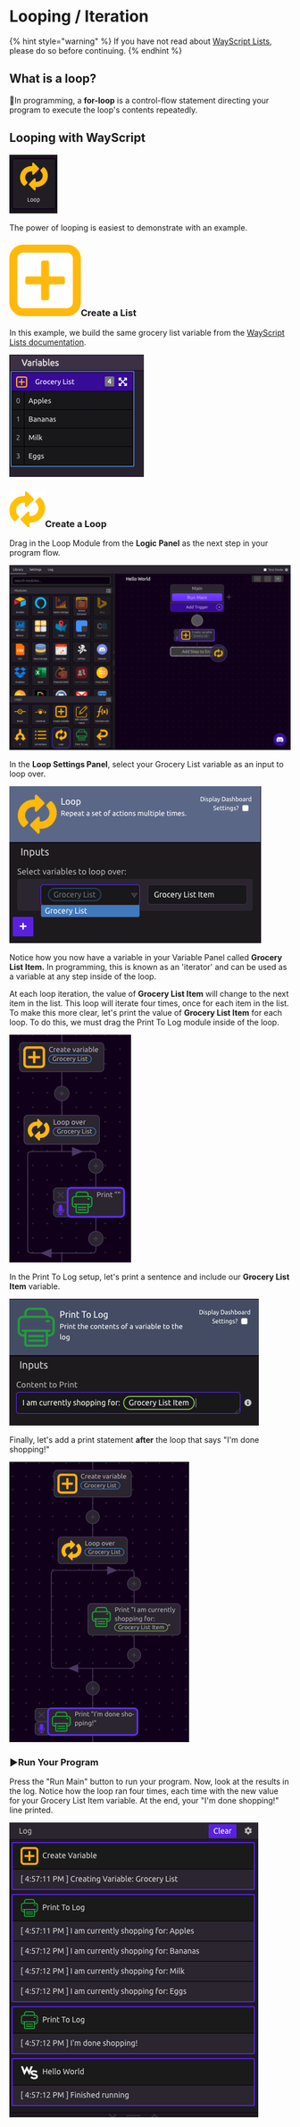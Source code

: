 # Looping / Iteration

{% hint style="warning" %}
If you have not read about [WayScript Lists](variables.md#lists), please do so before continuing.
{% endhint %}

## What is a loop?

🔁In programming, a **for-loop** is a control-flow statement directing your program to execute the loop's contents repeatedly.

## Looping with WayScript

![](../.gitbook/assets/screenshot-2019-07-15-16.26.19.png)

The power of looping is easiest to demonstrate with an example.

### ![](../.gitbook/assets/create_var.png)Create a List

In this example, we build the same grocery list variable from the [WayScript Lists documentation](variables.md#lists). 

![Varialbes outlined in blue are lists.](../.gitbook/assets/screenshot-2019-07-15-15.49.50.png)

### ![](../.gitbook/assets/loop.png)Create a Loop

Drag in the Loop Module from the **Logic Panel** as the next step in your program flow. 

![](../.gitbook/assets/screenshot-2019-07-15-16.38.47.png)

In the **Loop Settings Panel**, select your Grocery List variable as an input to loop over. 

![You can add more lists to loop over by pressing the + button](../.gitbook/assets/screenshot-2019-07-15-16.42.28.png)

Notice how you now have a variable in your Variable Panel called **Grocery List Item.** In programming, this is known as an 'iterator' and can be used as a variable at any step inside of the loop. 

At each loop iteration, the value of **Grocery List Item** will change to the next item in the list. This loop will iterate four times, once for each item in the list. To make this more clear, let's print the value of **Grocery List Item** for each loop. To do this, we must drag the Print To Log module inside of the loop.

![](../.gitbook/assets/screenshot-2019-07-15-16.47.52.png)

In the Print To Log setup, let's print a sentence and include our **Grocery List Item** variable.

![](../.gitbook/assets/screenshot-2019-07-15-16.51.46.png)

Finally, let's add a print statement **after** the loop that says "I'm done shopping!"

![Notice how the final print is after the loop.](../.gitbook/assets/screenshot-2019-07-15-16.54.17.png)

### ▶Run Your Program

Press the "Run Main" button to run your program. Now, look at the results in the log. Notice how the loop ran four times, each time with the new value for your Grocery List Item variable. At the end, your "I'm done shopping!" line printed. 

![](../.gitbook/assets/screenshot-2019-07-15-17.14.51.png)

